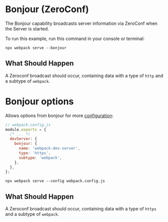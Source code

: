 # Bonjour (ZeroConf)

The Bonjour capability broadcasts server information via ZeroConf when the Server
is started.

To run this example, run this command in your console or terminal:

```console
npx webpack serve --bonjour
```

## What Should Happen

A Zeroconf broadcast should occur, containing data with a type of `http` and a
subtype of `webpack`.

# Bonjour options

Allows options from bonjour for more [configuration](https://github.com/watson/bonjour#initializing):

```js
// webpack.config.js
module.exports = {
  /* ... */
  devServer: {
    bonjour: {
      name: 'webpack-dev-server',
      type: 'https',
      subtype: 'webpack',
    },
  },
};
```

```console
npx webpack serve --config webpack.config.js
```

## What Should Happen

A Zeroconf broadcast should occur, containing data with a type of `https` and a
subtype of `webpack`.
